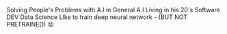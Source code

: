 Solving People's Problems with A.I in General A.I
Living in his 20's
Software DEV 
Data Science
LIke to train deep neural network - (BUT NOT PRETRAINED)
😜
